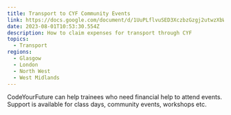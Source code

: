```yaml
---
title: Transport to CYF Community Events
link: https://docs.google.com/document/d/1UuPLflvuSED3XczbzGzgj2utwzXbWP-fxKMkqLaqHo4/edit
date: 2023-08-01T10:53:30.554Z
description: How to claim expenses for transport through CYF
topics:
  - Transport
regions:
  - Glasgow
  - London
  - North West
  - West Midlands
---
```

C﻿odeYourFuture can help trainees who need financial help to attend events. Support is available for class days, community events, workshops etc.
